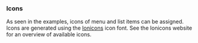 <h3 id="icons">Icons</h3>

As seen in the examples, icons of menu and list items can be assigned. Icons are generated using the [Ionicons](http://ionicons.com/) icon font. See the Ionicons website for an overview of available icons.